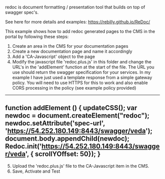 redoc is document formatting / presentation tool that builds on top of swagger spec's.

See here for more details and examples: https://rebilly.github.io/ReDoc/

This example shows how to add redoc generated pages to the CMS in the portal by following these steps:
1) Create an area in the CMS for your documentation pages
2) Create a new documentation page and name it accordingly
3) Add a 'CA-Javascript' object to the page
4) Modify the javascript file 'redoc.plus.js' in this folder and change the URL's in the 'addElement' function at the start of the file. The URL you use should return the swagger specification for your services. In my example I have just used a template response from a simple gateway policy. You will need to use HTTPS for this to work and also enable CORS processing in the policy (see example policy provided)
----------------------------------------------------------------------------------
function addElement () { 
   updateCSS();
   var newdoc = document.createElement("redoc");
   newdoc.setAttribute('spec-url', 'https://54.252.180.149:8443/swagger/veda');
   document.body.appendChild(newdoc);
   Redoc.init('https://54.252.180.149:8443/swagger/veda', { scrollYOffset: 50});
}
----------------------------------------------------------------------------------
5) Upload the 'redoc.plus.js' file to the CA-Javascript item in the CMS. 
6) Save, Activate and Test
